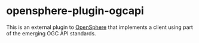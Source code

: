 # opensphere-plugin-ogcapi

This is an external plugin to [OpenSphere](https://github.com/ngageoint/opensphere) that implements
a client using part of the emerging OGC API standards.

